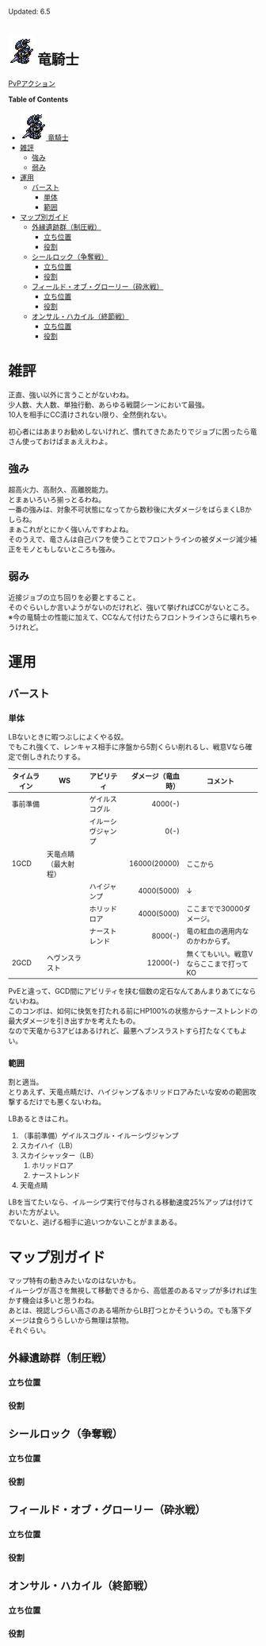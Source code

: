 Updated: 6.5

# ![竜騎士アイコン](../../.images/FFXIVIcons/JobCharactorIcons/DRG.png "竜騎士アイコン。") 竜騎士 
[PvPアクション](https://jp.finalfantasyxiv.com/jobguide/dragoon/#pvp)  

<!-- markdown-toc start - Don't edit this section. Run M-x markdown-toc-refresh-toc -->
**Table of Contents**

- [![竜騎士アイコン](../../.images/FFXIVIcons/JobCharactorIcons/DRG.png "竜騎士アイコン。") 竜騎士](#竜騎士アイコンimagesffxiviconsjobcharactoriconsdrgpng-竜騎士アイコン-竜騎士)
- [雑評](#雑評)
    - [強み](#強み)
    - [弱み](#弱み)
- [運用](#運用)
    - [バースト](#バースト)
        - [単体](#単体)
        - [範囲](#範囲)
- [マップ別ガイド](#マップ別ガイド)
    - [外縁遺跡群（制圧戦）](#外縁遺跡群制圧戦)
        - [立ち位置](#立ち位置)
        - [役割](#役割)
    - [シールロック（争奪戦）](#シールロック争奪戦)
        - [立ち位置](#立ち位置-1)
        - [役割](#役割-1)
    - [フィールド・オブ・グローリー（砕氷戦）](#フィールドオブグローリー砕氷戦)
        - [立ち位置](#立ち位置-2)
        - [役割](#役割-2)
    - [オンサル・ハカイル（終節戦）](#オンサルハカイル終節戦)
        - [立ち位置](#立ち位置-3)
        - [役割](#役割-3)

<!-- markdown-toc end -->

# 雑評
正直、強い以外に言うことがないわね。  
少人数、大人数、単独行動、あらゆる戦闘シーンにおいて最強。  
10人を相手にCC漬けされない限り、全然倒れない。  

初心者にはあまりお勧めしないけれど、慣れてきたあたりでジョブに困ったら竜さん使っておけばまぁええわよ。  


## 強み
超高火力、高耐久、高離脱能力。  
とまぁいろいろ揃っとるわね。  
一番の強みは、対象不可状態になってから数秒後に大ダメージをばらまくLBかしらね。  
まぁこれがとにかく強いんですわよね。  
そのうえで、竜さんは自己バフを使うことでフロントラインの被ダメージ減少補正をモノともしないところも強み。  

## 弱み
近接ジョブの立ち回りを必要とすること。  
そのぐらいしか言いようがないのだけれど、強いて挙げればCCがないところ。  
※今の竜騎士の性能に加えて、CCなんて付けたらフロントラインさらに壊れちゃうけれど。  

# 運用
## バースト
### 単体
LBないときに暇つぶしによくやる奴。  
でもこれ強くて、レンキャス相手に序盤から5割くらい削れるし、戦意Vなら確定で倒しきれたりする。  

| タイムライン | WS                   | アビリティ         | ダメージ（竜血時） | コメント                                |
|--------------|----------------------|--------------------|-------------------:|-----------------------------------------|
| 事前準備     |                      | ゲイルスコグル     |            4000(-) |                                         |
|              |                      | イルーシヴジャンプ |               0(-) |                                         |
| 1GCD         | 天竜点睛（最大射程） |                    |       16000(20000) | ここから                                |
|              |                      | ハイジャンプ       |         4000(5000) | ↓                                      |
|              |                      | ホリッドロア       |         4000(5000) | ここまでで30000ダメージ。               |
|              |                      | ナーストレンド     |            8000(-) | 竜の紅血の適用内なのかわからず。        |
| 2GCD         | ヘヴンスラスト       |                    |           12000(-) | 無くてもいい。戦意Vならここまで打ってKO |

PvEと違って、GCD間にアビリティを挟む個数の定石なんてあんまりあてにならないわね。  
このコンボは、如何に快気を打たれる前にHP100%の状態からナーストレンドの最大ダメージを引き出すかを考えたもの。  
なので天竜から3アビはあるけれど、最悪ヘブンスラストすら打たなくてもよい。  

### 範囲
割と適当。  
とりあえず、天竜点睛だけ、ハイジャンプ＆ホリッドロアみたいな安めの範囲攻撃するだけでも悪くないわね。  

LBあるときはこれ。  
1. （事前準備）ゲイルスコグル・イルーシヴジャンプ  
1. スカイハイ（LB）  
1. スカイシャッター（LB）  
   1. ホリッドロア
   1. ナーストレンド  
1. 天竜点睛  

LBを当てたいなら、イルーシヴ実行で付与される移動速度25%アップは付けておいた方がよい。  
でないと、逃げる相手に追いつかないことがままある。  

# マップ別ガイド
マップ特有の動きみたいなのはないかも。  
イルーシヴが高さを無視して移動できるから、高低差のあるマップが多ければ生かす機会は多いと思うわね。  
あとは、視認しづらい高さのある場所からLB打つとかそういうの。でも落下ダメージは食らうらしいから無理は禁物。  
それぐらい。  

## 外縁遺跡群（制圧戦）
### 立ち位置
### 役割
## シールロック（争奪戦）
### 立ち位置
### 役割
## フィールド・オブ・グローリー（砕氷戦）
### 立ち位置
### 役割
## オンサル・ハカイル（終節戦）
### 立ち位置
### 役割

